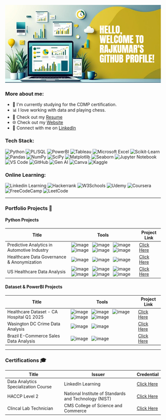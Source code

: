![Intro](https://github.com/Raju-1209/portfolio_website/blob/main/assests/img/welcome-github.png)

### More about me:
- 🌱 I'm currently studying for the CDMP certification.
- 📊 I love working with data and playing chess.
- 📄 Check out my [Resume](https://drive.google.com/file/d/1lcm1n_GCK79AkGxc7WXVgwyQxXPDdpwB/view?usp=sharing)
- 🌐 Check out my [Website](https://rajkumarportfoliowebsite.netlify.app/)
- 📱 Connect with me on [LinkedIn](https://www.linkedin.com/in/rajkumar-padmanabhan/)




###  Tech Stack:
![Python](https://img.shields.io/badge/python-blue?logo=python&logoColor=white)
![PL/SQL](https://img.shields.io/badge/PL%2FSQL-red?logo=databricks&logoColor=white)
![PowerBI](https://img.shields.io/badge/PowerBI-yellow?logo=simpleanalytics&logoColor=white)
![Tableau](https://img.shields.io/badge/Tableau%20-%20darkblue?logo=soundcharts&logoColor=white)
![Microsoft Excel](https://img.shields.io/badge/Excel-darkgreen?logo=files&logoColor=white)
![Scikit-Learn](https://img.shields.io/badge/Scikit-Learn-Orange?logo=scikitlearn&logoColor=white&labelColor=blue&color=orange)
![Pandas](https://img.shields.io/badge/Pandas-blue?logo=pandas&logoColor=white) 
![NumPy](https://img.shields.io/badge/Numpy-mediumblue?logo=numpy&logoColor=white)
![SciPy](https://img.shields.io/badge/SciPy-blue?logo=scipy&logoColor=white)
![Matplotlib](https://img.shields.io/badge/Matplotlib-darkblue?logo=circle&logoColor=white)
![Seaborn](https://img.shields.io/badge/Seaborn-lightblue?logo=apachepulsar&logoColor=white)
![Jupyter Notebook](https://img.shields.io/badge/Jupyter%20Notebook-red?logo=jupyter&logoColor=white)
![VS Code](https://img.shields.io/badge/VS%20Code-blue?logo=devbox&logoColor=white)
![GitHub](https://img.shields.io/badge/GitHub-black?logo=github&logoColor=white)
![Gen AI](https://img.shields.io/badge/GenAI-black?logo=openai&logoColor=white)
![Canva](https://img.shields.io/badge/Canva-blue?logo=canva&logoColor=white)
![Kaggle](https://img.shields.io/badge/Kaggle-blue?logo=kaggle&logoColor=white)

### Online Learning:
![Linkedin Learning](https://img.shields.io/badge/LinkedIn%20Learning-blue?logo=logmein&logoColor=white)
![Hackerrank](https://img.shields.io/badge/HackerRank-lightgreen?logo=hackerrank&logoColor=white)
![W3Schools](https://img.shields.io/badge/W3Schools-green?logo=w3schools&logoColor=white)
![Udemy](https://img.shields.io/badge/Udemy-violet?logo=udemy&logoColor=white)
![Coursera](https://img.shields.io/badge/Coursera%20-%20darkblue?logo=coursera&logoColor=white)
![FreeCodeCamp](https://img.shields.io/badge/freeCodeCamp%20-%20darkblue?logo=freecodecamp&logoColor=white)
![LeetCode](https://img.shields.io/badge/LeetCode%20-%20black?logo=leetcode&logoColor=white)

----

### Portfolio Projects 💼 

#### Python Projects 

| Title | Tools | Project Link |
|----------|----------|----------|
| Predictive Analytics in Automotive Industry | <img width="30" height="30" alt="image" src="https://github.com/user-attachments/assets/24df1af5-b56c-4bb0-ab4c-4f7dd69ce721" /> <!-- Python logo --> &nbsp; <img width="30" height="30" alt="image" src="https://github.com/user-attachments/assets/2004c58c-7559-405d-a973-7695ce30149d" /> <!-- Machine Learning logo --> &nbsp; <img width="30" height="30" alt="image" src="https://github.com/user-attachments/assets/8d18eb07-cff2-4e21-9e72-2d408572d03c" /> <!-- Matplotlib logo --> &nbsp; <img width="30" height="30" alt="image" src="https://github.com/user-attachments/assets/77ed6f67-35f0-4b48-9f2f-5513147a8dbb" /> <!-- Jupyter Notebook logo --> &nbsp; <img width="30" height="30" alt="image" src="https://github.com/user-attachments/assets/6ee431cf-c53d-402e-9cd8-193d0b3c262e" /> <!-- Github Copilot logo --> &nbsp; <img width="30" height="30" alt="image" src="https://github.com/user-attachments/assets/187ccea1-518f-420a-bf51-d3e0749f28db" /> <!-- VS Code logo --> &nbsp; | [Click Here](https://github.com/Raju-1209/car-price-prediction-and-analytics) |
| Healthcare Data Governance & Anonymization | <img width="30" height="30" alt="image" src="https://github.com/user-attachments/assets/24df1af5-b56c-4bb0-ab4c-4f7dd69ce721" /> <!-- Python logo --> &nbsp; <img width="30" height="30" alt="image" src="https://github.com/user-attachments/assets/1f4d9c46-045a-4d91-939f-a2b5190bd1a3" /> <!-- GCP logo --> &nbsp; <img width="30" height="30" alt="image" src="https://github.com/user-attachments/assets/8781ccab-9c4d-4958-813c-e95943c98eb5" /> <!-- VS Code logo --> &nbsp; | [Click Here](https://github.com/Raju-1209/Healthcare-Data-Governance-Anonymization-Project) |
| US Healthcare Data Analysis | <img width="30" height="30" alt="image" src="https://github.com/user-attachments/assets/24df1af5-b56c-4bb0-ab4c-4f7dd69ce721" /> <!-- Python logo --> &nbsp; <img width="30" height="30" alt="image" src="https://github.com/user-attachments/assets/ebb5a633-4dd5-4e25-92c1-ae420234a888" /> <!-- Oracle Databse logo --> &nbsp; <img width="30" height="30" alt="image" src="https://github.com/user-attachments/assets/459c5a37-fdbd-4e7b-a1c5-881d129784e8" /> <!-- Matplotlib logo --> &nbsp; <img width="30" height="30" alt="image" src="https://github.com/user-attachments/assets/77ed6f67-35f0-4b48-9f2f-5513147a8dbb" /> <!-- Jupyter Notebook logo --> &nbsp; <img width="30" height="30" alt="image" src="https://github.com/user-attachments/assets/98a013cd-6b83-4e43-99aa-6c685ecadef5" /> <!-- Github Copilot logo --> &nbsp; <img width="30" height="30" alt="image" src="https://github.com/user-attachments/assets/e9b1277f-7e16-4194-804a-6f1bfe273f31" /> <!-- VS Code logo --> &nbsp; | [Click Here](https://github.com/Raju-1209/US-Healthcare-Data-Analysis) |





#### Dataset & PowerBI Projects 

| Title | Tools | Project Link |
|----------|----------|----------|
| Healthcare Dataset - CA Hospital Q1 2025 | <img width="30" height="30" alt="image" src="https://github.com/user-attachments/assets/24df1af5-b56c-4bb0-ab4c-4f7dd69ce721" /> <!-- Python logo --> &nbsp; <img width="30" height="30" alt="image" src="https://github.com/user-attachments/assets/77ed6f67-35f0-4b48-9f2f-5513147a8dbb" /> <!-- Jupyter Notebook logo --> &nbsp; <img width="30" height="30" alt="image" src="https://github.com/user-attachments/assets/dd9fd52e-84c8-41a8-be26-07bc452a3962" /> <!-- ChatGPT logo --> &nbsp; <img width="30" height="30" alt="image" src="https://github.com/user-attachments/assets/bfb37fff-6db5-456b-b8b9-af1d7b541ee7" /> <!-- Excel logo --> &nbsp; <img width="30" height="30" alt="image" src="https://github.com/user-attachments/assets/95cc39d7-1c76-4570-a660-49c4e628e870" /> <!-- VS Code logo --> &nbsp; | [Click Here](https://github.com/Raju-1209/CA-Hospital-Dataset) |
| Wasington DC Crime Data Analysis | <img width="30" height="30" alt="image" src="https://github.com/user-attachments/assets/c82053f0-19d5-4008-8a2b-25dca5aad025" /> <!-- PowerBI logo --> &nbsp; <img width="30" height="30" alt="image" src="https://github.com/user-attachments/assets/bfb37fff-6db5-456b-b8b9-af1d7b541ee7" /> <!-- Excel logo --> &nbsp; | [Click Here](https://github.com/Raju-1209/Washington-DC-Crime-Data-Analysis) |
| Brazil E-Commerce Sales Data Analysis | <img width="30" height="30" alt="image" src="https://github.com/user-attachments/assets/647e3c9f-d063-4ed8-b70b-fbac7da18e1a" /> <!-- PowerBI logo --> &nbsp; <img width="30" height="30" alt="image" src="https://github.com/user-attachments/assets/bfb37fff-6db5-456b-b8b9-af1d7b541ee7" /> <!-- Excel logo --> &nbsp; | [Click Here](https://github.com/Raju-1209/Brazil-E-Commerce-Sales-Data-Analysis-) |




----
### Certifications 🎓

| Title | Issuer | Credential |
|----------|----------|----------|
|Data Analytics Specialization Course | LinkedIn Learning | [Click Here](https://drive.google.com/file/d/1b8ENNa6BeV6t9P41tW5qC3uiQBaUH1Yu/view?usp=sharing) |
|HACCP Level 2 | National Institute of Standards and Technology (NIST) | [Click Here](https://drive.google.com/file/d/18Nc0PHyBV4-0xAqnvgChvvaDiWkfRrnu/view?usp=sharing) |
|Clincal Lab Technician | CMS College of Science and Commerce | [Click Here](https://drive.google.com/file/d/1vAizSmUmRKgkJVvxNzmv8eSgk84R01Vz/view?usp=sharing) |
